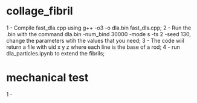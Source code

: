 # collage_fibril
1 - Compile fast_dla.cpp using g++ -o3 -o dla.bin fast_dls.cpp;
2 - Run the .bin with the command dla.bin -num_bind 30000 -mode s -ts 2 -seed 130, change the parameters wtih the values that you need;
3 - The code wiil return a file with uid x y z where each line is the base of a rod;
4 - run dla_particles.ipynb to extend the fibrils;

# mechanical test
1 - 
